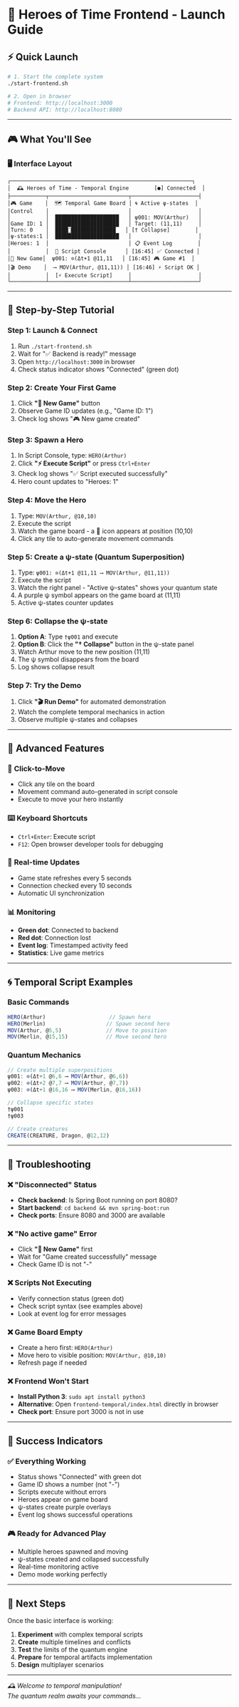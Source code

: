 # 🚀 Heroes of Time Frontend - Launch Guide

## ⚡ Quick Launch

```bash
# 1. Start the complete system
./start-frontend.sh

# 2. Open in browser
# Frontend: http://localhost:3000
# Backend API: http://localhost:8080
```

---

## 🎮 **What You'll See**

### 🖥️ **Interface Layout**
```
┌─────────────────────────────────────────────────────────┐
│  🕰️ Heroes of Time - Temporal Engine        [●] Connected  │
├───────────┬─────────────────────────┬─────────────────────┤
│🎮 Game    │  🗺️ Temporal Game Board │ 🌀 Active ψ-states  │
│Control    │                         │                     │
│           │  ████████████████████   │ ψ001: MOV(Arthur)   │
│Game ID: 1 │  ████████████████████   │ Target: (11,11)     │
│Turn: 0    │  ████🦸██████████████   │ [† Collapse]        │
│ψ-states:1 │  ████████████████████   │                     │
│Heroes: 1  │                         │ 📋 Event Log        │
│           │  📝 Script Console      │ [16:45] ✅ Connected │
│🎲 New Game│  ψ001: ⊙(Δt+1 @11,11   │ [16:45] 🎮 Game #1  │
│🎬 Demo    │  ⟶ MOV(Arthur, @11,11)) │ [16:46] ⚡ Script OK │
│           │  [⚡ Execute Script]     │                     │
└───────────┴─────────────────────────┴─────────────────────┘
```

---

## 🎯 **Step-by-Step Tutorial**

### Step 1: Launch & Connect
1. Run `./start-frontend.sh`
2. Wait for "✅ Backend is ready!" message
3. Open `http://localhost:3000` in browser
4. Check status indicator shows "Connected" (green dot)

### Step 2: Create Your First Game
1. Click **"🎲 New Game"** button
2. Observe Game ID updates (e.g., "Game ID: 1")
3. Check log shows "🎮 New game created"

### Step 3: Spawn a Hero
1. In Script Console, type: `HERO(Arthur)`
2. Click **"⚡ Execute Script"** or press `Ctrl+Enter`
3. Check log shows "✅ Script executed successfully"
4. Hero count updates to "Heroes: 1"

### Step 4: Move the Hero
1. Type: `MOV(Arthur, @10,10)`
2. Execute the script
3. Watch the game board - a 🦸 icon appears at position (10,10)
4. Click any tile to auto-generate movement commands

### Step 5: Create a ψ-state (Quantum Superposition)
1. Type: `ψ001: ⊙(Δt+1 @11,11 ⟶ MOV(Arthur, @11,11))`
2. Execute the script
3. Watch the right panel - "Active ψ-states" shows your quantum state
4. A purple ψ symbol appears on the game board at (11,11)
5. Active ψ-states counter updates

### Step 6: Collapse the ψ-state
1. **Option A**: Type `†ψ001` and execute
2. **Option B**: Click the **"† Collapse"** button in the ψ-state panel
3. Watch Arthur move to the new position (11,11)
4. The ψ symbol disappears from the board
5. Log shows collapse result

### Step 7: Try the Demo
1. Click **"🎬 Run Demo"** for automated demonstration
2. Watch the complete temporal mechanics in action
3. Observe multiple ψ-states and collapses

---

## 🔧 **Advanced Features**

### 🎯 **Click-to-Move**
- Click any tile on the board
- Movement command auto-generated in script console
- Execute to move your hero instantly

### ⌨️ **Keyboard Shortcuts**
- `Ctrl+Enter`: Execute script
- `F12`: Open browser developer tools for debugging

### 🔄 **Real-time Updates**
- Game state refreshes every 5 seconds
- Connection checked every 10 seconds
- Automatic UI synchronization

### 📊 **Monitoring**
- **Green dot**: Connected to backend
- **Red dot**: Connection lost
- **Event log**: Timestamped activity feed
- **Statistics**: Live game metrics

---

## 🌀 **Temporal Script Examples**

### Basic Commands
```javascript
HERO(Arthur)                    // Spawn hero
HERO(Merlin)                   // Spawn second hero
MOV(Arthur, @5,5)              // Move to position
MOV(Merlin, @15,15)            // Move second hero
```

### Quantum Mechanics
```javascript
// Create multiple superpositions
ψ001: ⊙(Δt+1 @6,6 ⟶ MOV(Arthur, @6,6))
ψ002: ⊙(Δt+2 @7,7 ⟶ MOV(Arthur, @7,7))
ψ003: ⊙(Δt+1 @16,16 ⟶ MOV(Merlin, @16,16))

// Collapse specific states
†ψ001
†ψ003

// Create creatures
CREATE(CREATURE, Dragon, @12,12)
```

---

## 🚨 **Troubleshooting**

### ❌ "Disconnected" Status
- **Check backend**: Is Spring Boot running on port 8080?
- **Start backend**: `cd backend && mvn spring-boot:run`
- **Check ports**: Ensure 8080 and 3000 are available

### ❌ "No active game" Error
- Click **"🎲 New Game"** first
- Wait for "Game created successfully" message
- Check Game ID is not "-"

### ❌ Scripts Not Executing
- Verify connection status (green dot)
- Check script syntax (see examples above)
- Look at event log for error messages

### ❌ Game Board Empty
- Create a hero first: `HERO(Arthur)`
- Move hero to visible position: `MOV(Arthur, @10,10)`
- Refresh page if needed

### ❌ Frontend Won't Start
- **Install Python 3**: `sudo apt install python3`
- **Alternative**: Open `frontend-temporal/index.html` directly in browser
- **Check port**: Ensure port 3000 is not in use

---

## 🎉 **Success Indicators**

### ✅ **Everything Working**
- Status shows "Connected" with green dot
- Game ID shows a number (not "-")
- Scripts execute without errors
- Heroes appear on game board
- ψ-states create purple overlays
- Event log shows successful operations

### 🎮 **Ready for Advanced Play**
- Multiple heroes spawned and moving
- ψ-states created and collapsed successfully
- Real-time monitoring active
- Demo mode working perfectly

---

## 🚀 **Next Steps**

Once the basic interface is working:

1. **Experiment** with complex temporal scripts
2. **Create** multiple timelines and conflicts
3. **Test** the limits of the quantum engine
4. **Prepare** for temporal artifacts implementation
5. **Design** multiplayer scenarios

---

*🕰️ Welcome to temporal manipulation!*  
*The quantum realm awaits your commands...*